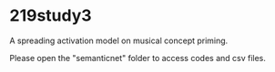 # 219study3
A spreading activation model on musical concept priming.

Please open the "semanticnet" folder to access codes and csv files. 
